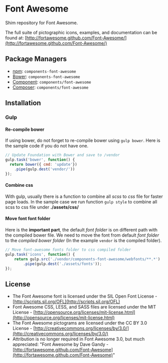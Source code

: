 # Font Awesome

Shim repository for Font Awesome.

The full suite of pictographic icons, examples, and documentation can be found at: [http://fortawesome.github.com/Font-Awesome/](http://fortawesome.github.com/Font-Awesome/)

## Package Managers

* [npm](http://npmjs.org): `components-font-awesome`
* [Bower](http://bower.io): `components-font-awesome`
* [Component](https://github.com/component/component): `components/font-awesome`
* [Composer](http://packagist.org/packages/components/font-awesome): `components/font-awesome`

## Installation

### Gulp

#### Re-compile bower

If using bower, do not forget to re-compile bower using `gulp bower`. Here is the sample code if you do not have one.

```javascript
// Update Foundation with Bower and save to /vendor
gulp.task('bower', function() {
  return bower({ cmd: 'update'})
    .pipe(gulp.dest('vendor/'))
});
```

#### Combine css

With gulp, usually there is a function to combine all _scss_ to _css_ file for faster page loads. In the sample case we run function `gulp style` to combine all scss to css file under **./assets/css/**

#### Move font font folder

Here is the **important part**, the default _font folder_ is on different path with the compiled bower file. We need to move the font from default _font folder_ to the _compiled bower folder_ \(In the example `vendor` is the compiled folder\).

```javascript
// Move font-awesome fonts folder to css compiled folder
gulp.task('icons', function() {
    return gulp.src('./vendor/components-font-awesome/webfonts/**.*')
        .pipe(gulp.dest('./assets/fonts'));
});
```

## License

* The Font Awesome font is licensed under the SIL Open Font License - [http://scripts.sil.org/OFL](http://scripts.sil.org/OFL)
* Font Awesome CSS, LESS, and SASS files are licensed under the MIT License - [http://opensource.org/licenses/mit-license.html](http://opensource.org/licenses/mit-license.html)
* The Font Awesome pictograms are licensed under the CC BY 3.0 License - [http://creativecommons.org/licenses/by/3.0/](http://creativecommons.org/licenses/by/3.0/)
* Attribution is no longer required in Font Awesome 3.0, but much appreciated: "Font Awesome by Dave Gandy - [http://fortawesome.github.com/Font-Awesome](http://fortawesome.github.com/Font-Awesome)"

